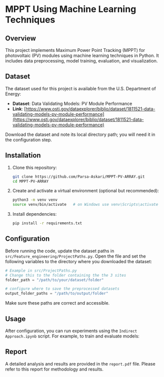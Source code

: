 # MPPT Using Machine Learning Techniques

## Overview

This project implements Maximum Power Point Tracking (MPPT) for photovoltaic (PV) modules using machine learning techniques in Python. It includes data preprocessing, model training, evaluation, and visualization.

## Dataset

The dataset used for this project is available from the U.S. Department of Energy:

- **Dataset**: Data Validating Models: PV Module Performance
- **Link**: [https://www.osti.gov/dataexplorer/biblio/dataset/1811521-data-validating-models-pv-module-performance](https://www.osti.gov/dataexplorer/biblio/dataset/1811521-data-validating-models-pv-module-performance)

Download the dataset and note its local directory path; you will need it in the configuration step.


## Installation

1. Clone this repository:
   ```bash
   git clone https://github.com/Parsa-Askari/MPPT-PV-ARRAY.git
   cd MPPT-PV-ARRAY
   ```
2. Create and activate a virtual environment (optional but recommended):
   ```bash
   python3 -m venv venv
   source venv/bin/activate   # on Windows use venv\Scripts\activate
   ```
3. Install dependencies:
   ```bash
   pip install -r requirements.txt
   ```

## Configuration

Before running the code, update the dataset paths in `src/Feature_engineering/ProjectPaths.py`. Open the file and set the following variables to the directory where you downloaded the dataset:

```python
# Example in src/ProjectPaths.py
# Change this to the folder containing the the 3 sites
folder_path = "/path/to/your/dataset/folder"

# configure where to save the preprocessed datasets
output_folder_paths = "/path/to/output/folder"
```

Make sure these paths are correct and accessible.

## Usage

After configuration, you can run experiments using the `Indirect Approach.ipynb` script. For example, to train and evaluate models:


## Report

A detailed analysis and results are provided in the `report.pdf` file. Please refer to this report for methodology and results.

